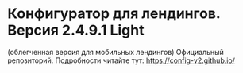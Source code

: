 # Конфигуратор для лендингов. Версия 2.4.9.1 Light
(облегченная версия для мобильных лендингов)
Официальный репозиторий.
Подробности читайте тут: https://config-v2.github.io/

